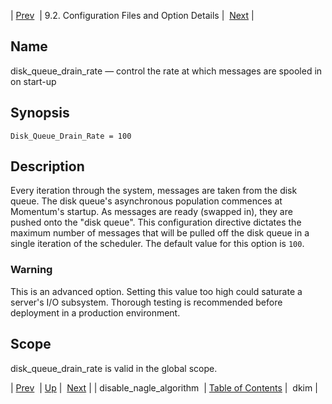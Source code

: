 | [Prev](conf.ref.disable_nagle_algorithm)  | 9.2. Configuration Files and Option Details |  [Next](conf.ref.dkim.php) |

<a name="conf.ref.disk_queue_drain_rate"></a>
## Name

disk_queue_drain_rate — control the rate at which messages are spooled in on start-up

## Synopsis

`Disk_Queue_Drain_Rate = 100`

<a name="idp8975680"></a>
## Description

Every iteration through the system, messages are taken from the disk queue. The disk queue's asynchronous population commences at Momentum's startup. As messages are ready (swapped in), they are pushed onto the "disk queue". This configuration directive dictates the maximum number of messages that will be pulled off the disk queue in a single iteration of the scheduler. The default value for this option is `100`.

### Warning

This is an advanced option. Setting this value too high could saturate a server's I/O subsystem. Thorough testing is recommended before deployment in a production environment.

<a name="idp8979120"></a>
## Scope

disk_queue_drain_rate is valid in the global scope.

| [Prev](conf.ref.disable_nagle_algorithm)  | [Up](conf.ref.files.php) |  [Next](conf.ref.dkim.php) |
| disable_nagle_algorithm  | [Table of Contents](index) |  dkim |
